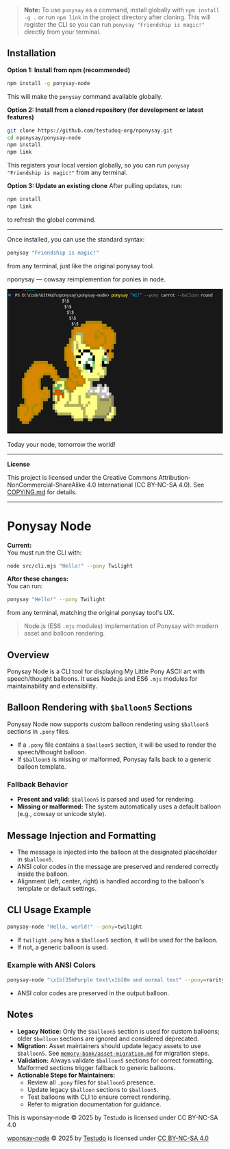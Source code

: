 > **Note:** To use `ponysay` as a command, install globally with `npm install -g .` or run `npm link` in the project directory after cloning. This will register the CLI so you can run `ponysay "Friendship is magic!"` directly from your terminal.
## Installation

**Option 1: Install from npm (recommended)**
```bash
npm install -g ponysay-node
```
This will make the `ponysay` command available globally.

**Option 2: Install from a cloned repository (for development or latest features)**
```bash
git clone https://github.com/testudoq-org/nponysay.git
cd nponysay/ponysay-node
npm install
npm link
```
This registers your local version globally, so you can run `ponysay "Friendship is magic!"` from any terminal.

**Option 3: Update an existing clone**
After pulling updates, run:
```bash
npm install
npm link
```
to refresh the global command.

---

Once installed, you can use the standard syntax:
```bash
ponysay "Friendship is magic!"
```
from any terminal, just like the original ponysay tool.

nponysay — cowsay reimplemention for ponies in node.

![alt text](image.png)

Today your node, tomorrow the world!

---

**License**

This project is licensed under the Creative Commons Attribution-NonCommercial-ShareAlike 4.0 International (CC BY-NC-SA 4.0).
See [COPYING.md](./COPYING.md) for details.


---



# Ponysay Node
**Current:**  
You must run the CLI with:  
```sh
node src/cli.mjs "Hello!" --pony Twilight
```

**After these changes:**  
You can run:  
```sh
ponysay "Hello!" --pony Twilight
```
from any terminal, matching the original ponysay tool's UX.

> Node.js (ES6 `.mjs` modules) implementation of Ponysay with modern asset and balloon rendering.

## Overview

Ponysay Node is a CLI tool for displaying My Little Pony ASCII art with speech/thought balloons. It uses Node.js and ES6 `.mjs` modules for maintainability and extensibility.

## Balloon Rendering with `$balloon5` Sections

Ponysay Node now supports custom balloon rendering using `$balloon5` sections in `.pony` files.

- If a `.pony` file contains a `$balloon5` section, it will be used to render the speech/thought balloon.
- If `$balloon5` is missing or malformed, Ponysay falls back to a generic balloon template.

### Fallback Behavior

- **Present and valid:** `$balloon5` is parsed and used for rendering.
- **Missing or malformed:** The system automatically uses a default balloon (e.g., cowsay or unicode style).

## Message Injection and Formatting

- The message is injected into the balloon at the designated placeholder in `$balloon5`.
- ANSI color codes in the message are preserved and rendered correctly inside the balloon.
- Alignment (left, center, right) is handled according to the balloon's template or default settings.

## CLI Usage Example

```sh
ponysay-node "Hello, world!" --pony=twilight
```

- If `twilight.pony` has a `$balloon5` section, it will be used for the balloon.
- If not, a generic balloon is used.

### Example with ANSI Colors

```sh
ponysay-node "\x1b[35mPurple text\x1b[0m and normal text" --pony=rarity
```

- ANSI color codes are preserved in the output balloon.

## Notes

- **Legacy Notice:** Only the `$balloon5` section is used for custom balloons; older `$balloon` sections are ignored and considered deprecated.
- **Migration:** Asset maintainers should update legacy assets to use `$balloon5`. See [`memory-bank/asset-migration.md`](ponysay-node/memory-bank/asset-migration.md) for migration steps.
- **Validation:** Always validate `$balloon5` sections for correct formatting. Malformed sections trigger fallback to generic balloons.
- **Actionable Steps for Maintainers:**
  - Review all `.pony` files for `$balloon5` presence.
  - Update legacy `$balloon` sections to `$balloon5`.
  - Test balloons with CLI to ensure correct rendering.
  - Refer to migration documentation for guidance.


This is wponsay-node © 2025 by Testudo is licensed under CC BY-NC-SA 4.0

<a href="https://github.com/testudoq-org/nponysay">wponsay-node</a> © 2025 by <a href="https://www.testudo.co.nz/">Testudo</a> is licensed under <a href="https://creativecommons.org/licenses/by-nc-sa/4.0/">CC BY-NC-SA 4.0</a><img src="https://mirrors.creativecommons.org/presskit/icons/cc.svg" alt="" style="max-width: 1em;max-height:1em;margin-left: .2em;"><img src="https://mirrors.creativecommons.org/presskit/icons/by.svg" alt="" style="max-width: 1em;max-height:1em;margin-left: .2em;"><img src="https://mirrors.creativecommons.org/presskit/icons/nc.svg" alt="" style="max-width: 1em;max-height:1em;margin-left: .2em;"><img src="https://mirrors.creativecommons.org/presskit/icons/sa.svg" alt="" style="max-width: 1em;max-height:1em;margin-left: .2em;">
